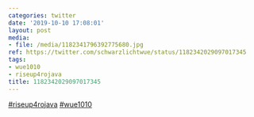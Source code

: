 ```yaml
---
categories: twitter
date: '2019-10-10 17:08:01'
layout: post
media:
- file: /media/1182341796392775680.jpg
ref: https://twitter.com/schwarzlichtwue/status/1182342029097017345
tags:
- wue1010
- riseup4rojava
title: 1182342029097017345
---
```

[#riseup4rojava](/t/riseup4rojava) [#wue1010](/t/wue1010)  
